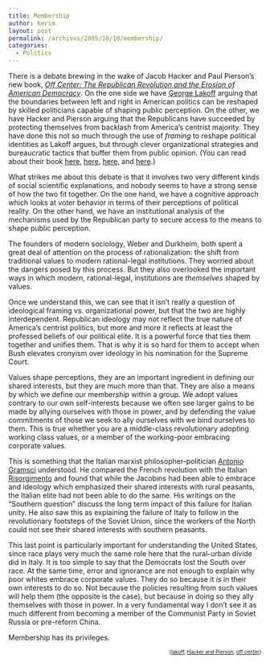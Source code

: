 ```yaml
---
title: Membership
author: Kerim
layout: post
permalink: /archives/2005/10/10/membership/
categories:
  - Politics
---
```

There is a debate brewing in the wake of Jacob Hacker and Paul Pierson&#8217;s new book, *<a href="http://www.amazon.com/exec/obidos/redirect?tag=shashwaticom-20%26link_code=xm2%26camp=2025%26creative=165953%26path=http://www.amazon.com/gp/redirect.html%253fASIN=0300108702%2526tag=shashwaticom-20%2526lcode=xm2%2526cID=2025%2526ccmID=165953%2526location=/o/ASIN/0300108702%25253FSubscriptionId=02ZH6J1W0649DTNS6002" onclick="_gaq.push(['_trackEvent', 'outbound-article', 'http://www.amazon.com/exec/obidos/redirect?tag=shashwaticom-20%26link_code=xm2%26camp=2025%26creative=165953%26path=http://www.amazon.com/gp/redirect.html%253fASIN=0300108702%2526tag=shashwaticom-20%2526lcode=xm2%2526cID=2025%2526ccmID=165953%2526location=/o/ASIN/0300108702%25253FSubscriptionId=02ZH6J1W0649DTNS6002', 'Off Center: The Republican Revolution and the Erosion of American Democracy']);" >Off Center: The Republican Revolution and the Erosion of American Democracy</a>*. On the one side we have <a href="http://www.amazon.com/exec/obidos/redirect?tag=shashwaticom-20%26link_code=xm2%26camp=2025%26creative=165953%26path=http://www.amazon.com/gp/redirect.html%253fASIN=1931498717%2526tag=shashwaticom-20%2526lcode=xm2%2526cID=2025%2526ccmID=165953%2526location=/o/ASIN/1931498717%25253FSubscriptionId=02ZH6J1W0649DTNS6002" onclick="_gaq.push(['_trackEvent', 'outbound-article', 'http://www.amazon.com/exec/obidos/redirect?tag=shashwaticom-20%26link_code=xm2%26camp=2025%26creative=165953%26path=http://www.amazon.com/gp/redirect.html%253fASIN=1931498717%2526tag=shashwaticom-20%2526lcode=xm2%2526cID=2025%2526ccmID=165953%2526location=/o/ASIN/1931498717%25253FSubscriptionId=02ZH6J1W0649DTNS6002', 'George Lakoff']);" >George Lakoff</a> arguing that the boundaries between left and right in American politics can be reshaped by skilled politicians capable of shaping public perception. On the other, we have Hacker and Pierson arguing that the Republicans have succeeded by protecting themselves from backlash from America&#8217;s centrist majority. They have done this not so much through the use of *framing* to reshape political identities as Lakoff argues, but through clever organizational strategies and bureaucratic tactics that buffer them from public opinion. (You can read about their book <a href="http://crookedtimber.org/2005/10/04/off-center/" onclick="_gaq.push(['_trackEvent', 'outbound-article', 'http://crookedtimber.org/2005/10/04/off-center/', 'here']);" >here</a>, <a href="http://www.dailykos.com/storyonly/2005/10/9/231621/040" onclick="_gaq.push(['_trackEvent', 'outbound-article', 'http://www.dailykos.com/storyonly/2005/10/9/231621/040', 'here']);" >here</a>, <a href="http://www.washingtonmonthly.com/features/2005/0510.hayes.html" onclick="_gaq.push(['_trackEvent', 'outbound-article', 'http://www.washingtonmonthly.com/features/2005/0510.hayes.html', 'here']);" >here</a>, and <a href="http://www.washingtonmonthly.com/archives/individual/2005_10/007294.php" onclick="_gaq.push(['_trackEvent', 'outbound-article', 'http://www.washingtonmonthly.com/archives/individual/2005_10/007294.php', 'here']);" >here</a>.)

What strikes me about this debate is that it involves two very different kinds of social scientific explanations, and nobody seems to have a strong sense of how the two fit together. On the one hand, we have a cognitive approach which looks at voter behavior in terms of their perceptions of political reality. On the other hand, we have an institutional analysis of the mechanisms used by the Republican party to secure access to the means to shape public perception.

The founders of modern sociology, Weber and Durkheim, both spent a great deal of attention on the process of rationalization: the shift from traditional values to modern rational-legal institutions. They worried about the dangers posed by this process. But they also overlooked the important ways in which modern, rational-legal, institutions are *themselves* shaped by values.

Once we understand this, we can see that it isn&#8217;t really a question of ideological framing vs. organizational power, but that the two are highly interdependent. Republican ideology may not reflect the true nature of America&#8217;s centrist politics, but more and more it reflects at least the professed beliefs of our political elite. It is a powerful force that ties them together and unifies them. That is why it is so hard for them to accept when Bush elevates cronyism over ideology in his nomination for the Supreme Court.

Values shape perceptions, they are an important ingredient in defining our shared interests, but they are much more than that. They are also a means by which we define our membership within a group. We adopt values contrary to our own self-interests because we often see larger gains to be made by allying ourselves with those in power, and by defending the value commitments of those we seek to ally ourselves with we bind ourselves to them. This is true whether you are a middle-class revolutionary adopting working class values, or a member of the working-poor embracing corporate values.

This is something that the Italian marxist philosopher-politician <a href="http://en.wikipedia.org/wiki/Antonio_Gramsci" onclick="_gaq.push(['_trackEvent', 'outbound-article', 'http://en.wikipedia.org/wiki/Antonio_Gramsci', 'Antonio Gramsci']);" >Antonio Gramsci</a> understood. He compared the French revolution with the Italian <a href="http://en.wikipedia.org/wiki/Risorgimento" onclick="_gaq.push(['_trackEvent', 'outbound-article', 'http://en.wikipedia.org/wiki/Risorgimento', 'Risorgimento']);" >Risorgimento</a> and found that while the Jacobins had been able to embrace and ideology which emphasized their shared interests with rural peasants, the Italian elite had not been able to do the same. His writings on the &#8220;Southern question&#8221; discuss the long term impact of this failure for Italian unity. He also saw this as explaining the failure of Italy to follow in the revolutionary footsteps of the Soviet Union, since the workers of the North could not see their shared interests with southern peasants.

This last point is particularly important for understanding the United States, since race plays very much the same role here that the rural-urban divide did in Italy. It is too simple to say that the Democrats lost the South over race. At the same time, error and ignorance are not enough to explain why poor whites embrace corporate values. They do so because it *is* in their own interests to do so. Not because the policies resulting from such values will help them (the opposite is the case), but because in doing so they ally themselves with those in power. In a very fundamental way I don&#8217;t see it as much different from becoming a member of the Communist Party in Soviet Russia or pre-reform China.

Membership has its privileges.  
<!-- technorati tags start -->

<div style="text-align:right;">
  <span style="font-size:x-small;">{<a href="http://www.technorati.com/tag/lakoff" onclick="_gaq.push(['_trackEvent', 'outbound-article', 'http://www.technorati.com/tag/lakoff', 'lakoff']);"  rel="tag">lakoff</a>, <a href="http://www.technorati.com/tag/Hacker and Pierson" onclick="_gaq.push(['_trackEvent', 'outbound-article', 'http://www.technorati.com/tag/Hacker and Pierson', 'Hacker and Pierson']);"  rel="tag">Hacker and Pierson</a>, <a href="http://www.technorati.com/tag/off center" onclick="_gaq.push(['_trackEvent', 'outbound-article', 'http://www.technorati.com/tag/off center', 'off center']);"  rel="tag">off center</a>}</span>


<!-- technorati tags end -->

